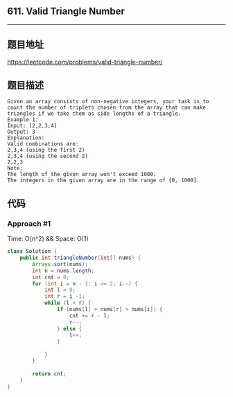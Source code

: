 ## 611. Valid Triangle Number

----
## 题目地址

https://leetcode.com/problems/valid-triangle-number/

## 题目描述
```
Given an array consists of non-negative integers, your task is to count the number of triplets chosen from the array that can make triangles if we take them as side lengths of a triangle.
Example 1:
Input: [2,2,3,4]
Output: 3
Explanation:
Valid combinations are: 
2,3,4 (using the first 2)
2,3,4 (using the second 2)
2,2,3
Note:
The length of the given array won't exceed 1000.
The integers in the given array are in the range of [0, 1000].
```

## 代码

### Approach #1 

Time: O(n^2) && Space: O(1)

```java
class Solution {
    public int triangleNumber(int[] nums) {
        Arrays.sort(nums);
        int n = nums.length;
        int cnt = 0;
        for (int i = n - 1; i >= 2; i--) {
            int l = 0;
            int r = i -1;
            while (l < r) {
                if (nums[l] + nums[r] > nums[i]) {
                    cnt += r - l;
                    r--;
                } else {
                    l++;
                }
               
            }
        }
   
        return cnt;
    }
}
```















